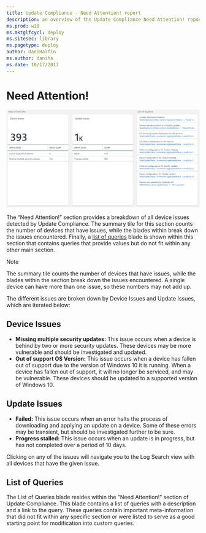 ```yaml
---
title: Update Compliance - Need Attention! report
description: an overview of the Update Compliance Need Attention! report
ms.prod: w10
ms.mktglfcycl: deploy
ms.sitesec: library
ms.pagetype: deploy
author: DaniHalfin
ms.author: daniha
ms.date: 10/17/2017
---
```


# Need Attention!

![Need Attention! report](images/uc-needattentionoverview.png)

The “Need Attention!” section provides a breakdown of all device issues detected by Update Compliance. The summary tile for this section counts the number of devices that have issues, while the blades within break down the issues encountered. Finally, a [list of queries](#list-of-queries) blade is shown within this section that contains queries that provide values but do not fit within any other main section. 

>[!NOTE]
>The summary tile counts the number of devices that have issues, while the blades within the section break down the issues encountered. A single device can have more than one issue, so these numbers may not add up.

The different issues are broken down by Device Issues and Update Issues, which are iterated below:

## Device Issues

* **Missing multiple security updates:** This issue occurs when a device is behind by two or more security updates. These devices may be more vulnerable and should be investigated and updated.
* **Out of support OS Version:** This issue occurs when a device has fallen out of support due to the version of Windows 10 it is running. When a device has fallen out of support, it will no longer be serviced, and may be vulnerable. These devices should be updated to a supported version of Windows 10.

## Update Issues

* **Failed:** This issue occurs when an error halts the process of downloading and applying an update on a device. Some of these errors may be transient, but should be investigated further to be sure.
* **Progress stalled:** This issue occurs when an update is in progress, but has not completed over a period of 10 days.

Clicking on any of the issues will navigate you to the Log Search view with all devices that have the given issue.

## List of Queries

The List of Queries blade resides within the “Need Attention!” section of Update Compliance. This blade contains a list of queries with a description and a link to the query. These queries contain important meta-information that did not fit within any specific section or were listed to serve as a good starting point for modification into custom queries. 